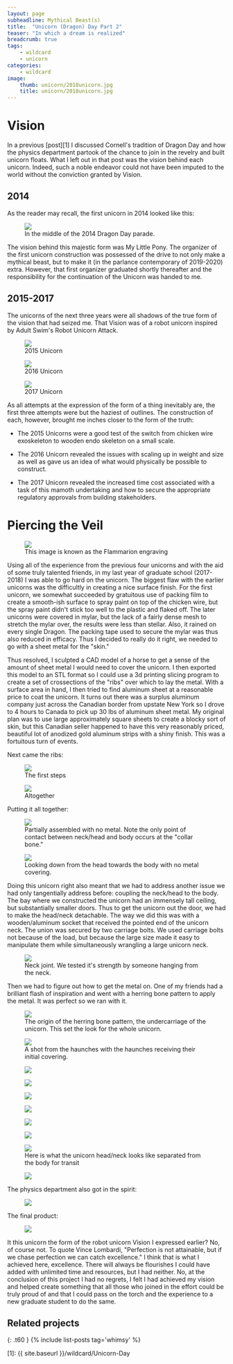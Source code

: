 ```yaml
---
layout: page
subheadline: Mythical Beast(s)
title:  "Unicorn (Dragon) Day Part 2"
teaser: "In which a dream is realized"
breadcrumb: true
tags:
    - wildcard
    - unicorn
categories:
    - wildcard
image:
    thumb: unicorn/2018unicorn.jpg
    title: unicorn/2018unicorn.jpg
---
```


# Vision

In a previous [post][1] I discussed Cornell's tradition of Dragon Day and how the physics department partook of the chance to join in the revelry and built unicorn floats. What I left out in that post was the vision behind each unicorn. Indeed, such a noble endeavor could not have been imputed to the world without the conviction granted by Vision. 

## 2014

As the reader may recall, the first unicorn in 2014 looked like this:

<figure>
<img src="{{ site.urlimg }}unicorn/2014unicorn3.jpg">
<figcaption>In the middle of the 2014 Dragon Day parade.</figcaption>
</figure>

The vision behind this majestic form was My Little Pony. The organizer of the first unicorn construction was possessed of the drive to not only make a mythical beast, but to make it (in the parlance contemporary of 2019-2020) extra. However, that first organizer graduated shortly thereafter and the responsibility for the continuation of the Unicorn was handed to me.

## 2015-2017

The unicorns of the next three years were all shadows of the true form of the vision that had seized me. That Vision was of a robot unicorn inspired by Adult Swim's Robot Unicorn Attack.

<figure>
<img src="{{ site.urlimg }}unicorn/2015unicorn1.jpg">
<figcaption> 2015 Unicorn </figcaption>
</figure>

<figure>
<img src="{{ site.urlimg }}unicorn/unicorn6.jpg">
<figcaption> 2016 Unicorn </figcaption>
</figure>

<figure>
<img src="{{ site.urlimg }}unicorn/2017unicorn.gif">
<figcaption> 2017 Unicorn </figcaption>
</figure>

As all attempts at the expression of the form of a thing inevitably are, the first three attempts were but the haziest of outlines. The construction of each, however, brought me inches closer to the form of the truth:

- The 2015 Unicorns were a good test of the switch from chicken wire exoskeleton to wooden endo skeleton on a small scale. 

- The 2016 Unicorn revealed the issues with scaling up in weight and size as well as gave us an idea of what would physically be possible to construct. 

- The 2017 Unicorn revealed the increased time cost associated with a task of this mamoth undertaking and how to secure the appropriate regulatory approvals from building stakeholders.

# Piercing the Veil 

<figure>
<img src="{{ site.urlimg }}unicorn/Flammarion.jpg">
<figcaption> This image is known as the Flammarion engraving </figcaption>
</figure>

Using all of the experience from the previous four unicorns and with the aid of some truly talented friends, in my last year of graduate school (2017-2018) I was able to go hard on the unicorn. The biggest flaw with the earlier unicorns was the difficultly in creating a nice surface finish. For the first unicorn, we somewhat succeeded by gratuitous use of packing film to create a smooth-ish surface to spray paint on top of the chicken wire, but the spray paint didn't stick too well to the plastic and flaked off. The later unicorns were covered in mylar, but the lack of a fairly dense mesh to stretch the mylar over, the results were less than stellar. Also, it rained on every single Dragon. The packing tape used to secure the mylar was thus also reduced in efficacy. Thus I decided to really do it right, we needed to go with a sheet metal for the "skin." 

Thus resolved, I sculpted a CAD model of a horse to get a sense of the amount of sheet metal I would need to cover the unicorn. I then exported this model to an STL format so I could use a 3d printing slicing program to create a set of crossections of the "ribs" over which to lay the metal. With a surface area in hand, I then tried to find aluminum sheet at a reasonable price to coat the unicorn. It turns out there was a surplus aluminum company just across the Canadian border from upstate New York so I drove to 4 hours to Canada to pick up 30 lbs of aluminum sheet metal. My original plan was to use large approximately square sheets to create a blocky sort of skin, but this Canadian seller happened to have this very reasonably priced, beautiful lot of anodized gold aluminum strips with a shiny finish. This was a fortuitous turn of events.

Next came the ribs:

<figure>
<img src="{{ site.urlimg }}unicorn/Ribs1.jpg">
<figcaption> The first steps </figcaption>
</figure>

<figure>
<img src="{{ site.urlimg }}unicorn/Ribs2.jpg">
<figcaption> Altogether </figcaption>
</figure>

Putting it all together:

<figure>
<img src="{{ site.urlimg }}unicorn/Profile1.jpg">
<figcaption> Partially assembled with no metal. Note the only point of contact between neck/head and body occurs at the "collar bone." </figcaption>
</figure>

<figure>
<img src="{{ site.urlimg }}unicorn/Profile2.jpg">
<figcaption> Looking down from the head towards the body with no metal covering. </figcaption>
</figure>

Doing this unicorn right also meant that we had to address another issue we had only tangentially address before: coupling the neck/head to the body. The bay where we constructed the unicorn had an immensely tall ceiling, but substantially smaller doors. Thus to get the unicorn out the door, we had to make the head/neck detachable. The way we did this was with a wooden/aluminum socket that received the pointed end of the unicorn neck. The union was secured by two carriage bolts. We used carriage bolts not because of the load, but because the large size made it easy to manipulate them while simultaneously wrangling a large unicorn neck. 

<figure>
<img src="{{ site.urlimg }}unicorn/Neck1.jpg">
<figcaption> Neck joint. We tested it's strength by someone hanging from the neck. </figcaption>
</figure>

Then we had to figure out how to get the metal on. One of my friends had a brilliant flash of inspiration and went with a herring bone pattern to apply the metal. It was perfect so we ran with it.


<figure>
<img src="{{ site.urlimg }}unicorn/Herring1.jpg">
<figcaption> The origin of the herring bone pattern, the undercarriage of the unicorn. This set the look for the whole unicorn. </figcaption>
</figure>

<figure>
<img src="{{ site.urlimg }}unicorn/Herring2.jpg">
<figcaption> A shot from the haunches with the haunches receiving their initial covering. </figcaption>
</figure>

<figure>
<img src="{{ site.urlimg }}unicorn/Metal1.jpg">
<figcaption>  </figcaption>
</figure>

<figure>
<img src="{{ site.urlimg }}unicorn/Metal2.jpg">
<figcaption>  </figcaption>
</figure>

<figure>
<img src="{{ site.urlimg }}unicorn/Metal3.jpg">
<figcaption>  </figcaption>
</figure>

<figure>
<img src="{{ site.urlimg }}unicorn/Metal4.jpg">
<figcaption>  </figcaption>
</figure>

<figure>
<img src="{{ site.urlimg }}unicorn/Metal5.jpg">
<figcaption>  </figcaption>
</figure>

<figure>
<img src="{{ site.urlimg }}unicorn/Metal6.jpg">
<figcaption>  </figcaption>
</figure>

<figure>
<img src="{{ site.urlimg }}unicorn/Separated.jpg">
<figcaption> Here is what the unicorn head/neck looks like separated from the body for transit </figcaption>
</figure>

<figure>
<img src="{{ site.urlimg }}unicorn/Selfie1.jpg">
<figcaption>  </figcaption>
</figure>

The physics department also got in the spirit:

<figure>
<img src="{{ site.urlimg }}unicorn/Physics1.jpg">
<figcaption>  </figcaption>
</figure>

The final product:

<figure>
<img src="{{ site.urlimg }}unicorn/2018unicorn.jpg">
<figcaption>  </figcaption>
</figure>

It this unicorn the form of the robot unicorn Vision I expressed earlier? No, of course not. To quote Vince Lombardi, "Perfection is not attainable, but if we chase perfection we can catch excellence." I think that is what I achieved here, excellence. There will always be flourishes I could have added with unlimited time and resources, but I had neither. No, at the conclusion of this project I had no regrets, I felt I had achieved my vision and helped create something that all those who joined in the effort could be truly proud of and that I could pass on the torch and the experience to a new graduate student to do the same.

## Related projects
{: .t60 }
{% include list-posts tag='whimsy' %}


[1]: {{ site.baseurl }}/wildcard/Unicorn-Day






